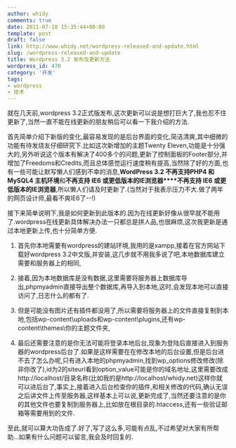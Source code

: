 ```yaml
---
author: whidy
comments: true
date: 2011-07-10 15:35:44+00:00
template: post
draft: false
link: http://www.whidy.net/wordpress-released-and-update.html
slug: /wordpress-released-and-update
title: Wordpress 3.2 发布及更新方法
wordpress_id: 470
category: '开发'
tags:
- wordpress
- 技术
---
```


就在几天前,wordpress 3.2正式版发布,这次更新可以说是想打巨大了,我也忍不住更新了,当然一直不能在线更新的朋友稍后可以看一下我介绍的方法.

首先简单介绍下新版的变化,最容易发现的是后台界面的变化,简洁清爽,其中细微的功能有待发烧友仔细研究下.比如这次新增加的主题Twenty Eleven,功能是十分强大的,另外听说这个版本有解决了400多个的问题,更新了控制面板的Footer部分,并增加了Freedoms和Credits,而且总体感觉运行速度稍有提高,当然除了好的方面,也有一些可能让默写懒人们感到不幸的消息,**WordPress 3.2 不再支持PHP4 和MySQL4 主机环境**和**不再支持 IE6 或更低版本的IE浏览器****不再支持 IE6 或更低版本的IE浏览器**,所以懒人们请及时更新了.(当然对于我表示压力不大.做了两年的网页设计师,最看不爽IE6了--!)

接下来简单说明下,我是如何更新到此版本的.因为在线更新好像从很早就不能用了.wordpress在线更新具体解决办法一只都总是拼人品,也很麻烦,这次我更新是通过本地更新上传,也十分简单方便.



	
  1. 首先你本地需要有wordpress的建站环境,我用的是xampp,接着在官方网站下载好wordpress 3.2中文版,并安装,这几步就不用我多说了吧,本地数据库建立需要和服务器上的相同,

	
  2. 接着,因为本地数据库是没有数据,这里需要将服务器上数据库导出,phpmyadmin直接导出整个数据库,再导入到本地,这时,会发现本地可以直接访问了,日志什么的都有了.

	
  3. 但是可能没有图片还有插件都没用了,所以需要将服务器上的文件直接复制到本地,包括wp-content\uploads和wp-content\plugins,还有wp-content\themes\你的主题文件夹,

	
  4. 最后还需要注意的是你无法可能将登录本地后台,现象为登陆后直接进入到服务器的wordpress后台了.如果是这样需要在在修改本地的后台设置,但是后台进不去了怎么办呢,只有进入本地的phpmyadmin,找到wp_options修改修改(除非你改了),id为2的siteurl看到option_value可能是你的域名地址,这里需要改成http://localhost/目录名称(比如我的是http://localhost/whidy.net)这样你就可以进后台了,事实上,接着进入后台检查你的插件,和相关修改的代码,确认无误之后讲文件上传至服务器,这样基本上可以说,更新完成了,当然还要注意的是你的其他文件也要复制到服务器上,比如放在根目录的.htaccess,还有一些验证邮箱等需要用到的文件.


至此,就可以算大功告成了.好了,写了这么多,可能有点乱,不过希望对大家有所帮助...如果有什么问题可以留言,我会及时回复的.
